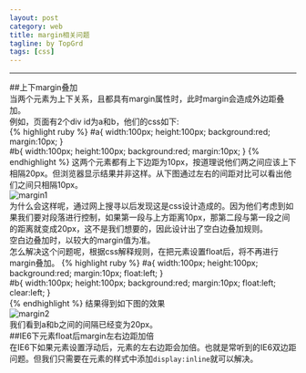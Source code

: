 ```yaml
---
layout: post
category: web
title: margin相关问题
tagline: by TopGrd
tags: [css]
---  
```


---  

<!--more-->  

##上下margin叠加  
  当两个元素为上下关系，且都具有margin属性时，此时margin会造成外边距叠加。  
  例如，页面有2个div id为a和b，他们的css如下:  
  {% highlight ruby %}
	#a{
    	width:100px;
		height:100px;
		background:red;
		margin:10px;
    }  
    #b{
    	width:100px;
		height:100px;
		background:red;
		margin:10px;
    }
    {% endhighlight %}
  这两个元素都有上下边距为10px，按道理说他们两之间应该上下相隔20px。但浏览器显示结果并非这样。从下图通过左右的间距对比可以看出他们之间只相隔10px。  
  ![margin1](/assets/themes/Snail/img/margin1.jpg)   
  为什么会这样呢，通过网上搜寻以后发现这是css设计造成的。因为他们考虑到如果我们要对段落进行控制，如果第一段与上方距离10px，那第二段与第一段之间的距离就变成20px，这不是我们想要的，因此设计出了空白边叠加规则。  
  空白边叠加时，以较大的margin值为准。  
  怎么解决这个问题呢，根据css解释规则，在把元素设置float后，将不再进行margin叠加。 
  {% highlight ruby %} 
  	#a{
    	width:100px;
		height:100px;
		background:red;
		margin:10px;
        float:left;
    }  
    #b{
    	width:100px;
		height:100px;
		background:red;
		margin:10px;
        float:left;
        clear:left;
    }  
    {% endhighlight %}
 结果得到如下图的效果   
 ![margin2](/assets/themes/Snail/img/margin2.jpg)    
 我们看到a和b之间的间隔已经变为20px。   
 ##IE6下元素float后margin左右边距加倍  
 在IE6下如果元素设置浮动后，元素的左右边距会加倍。也就是常听到的IE6双边距问题。但我们只需要在元素的样式中添加`display:inline`就可以解决。  
 